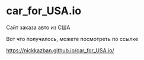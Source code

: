 # car_for_USA.io
Сайт заказа авто из США

Вот что получилось, можете посмотреть по ссылке

https://nickkazban.github.io/car_for_USA.io/
